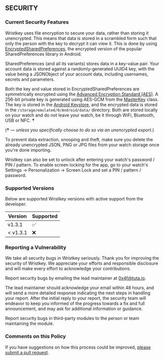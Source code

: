 ## SECURITY

### Current Security Features

Wristkey uses file encryption to secure your data, rather than storing it unencrypted. This means that data is stored in a scrambled form such that only the person with the key to decrypt it can view it. This is done by using [EncryptedSharedPreferences](https://developer.android.com/reference/androidx/security/crypto/EncryptedSharedPreferences), the encrypted version of the popular SharedPreferences library in Android.

SharedPreferences (and all its variants) stores data in a key-value pair. Your account data is stored against a randomly-generated UUID4 key, with the value being a JSONObject of your account data, including usernames, secrets and parameters.

Both the key and value stored in EncryptedSharedPreferences are symmetrically encrypted using the [Advanced Encryption Standard (AES)](https://web.archive.org/web/20210622171351/https://nvlpubs.nist.gov/nistpubs/FIPS/NIST.FIPS.197.pdf). A 256-bit private key is generated using AES-GCM from the [MasterKey](https://developer.android.com/reference/androidx/security/crypto/MasterKey) class. The key is stored in the [Android Keystore](https://developer.android.com/training/articles/keystore), and the encrypted data is stored in the `/storage/emulated/0/Android/data/` directory. Both are stored locally on your watch and do not leave your watch, be it through WiFi, Bluetooth, USB or NFC. **†**

(**†** — _unless you specifically choose to do so via an unencrypted export._)

To prevent data extraction, snooping and theft, make sure you delete the already unencrypted JSON, PNG or JPG files from your watch storage once you're done importing. 

Wristkey can also be set to unlock after entering your watch's password / PIN / pattern. To enable screen locking for the app, go to your watch's Settings → Personalization → Screen Lock and set a PIN / pattern / password.

### Supported Versions

Below are supported Wristkey versions with active support from the developer.

| Version  | Supported          |
| -------  | ------------------ |
| v1.3.1   | :white_check_mark: |
| < v1.3.1 | :x:                |

### Reporting a Vulnerability

We take all security bugs in Wristkey seriously.
Thank you for improving the security of Wristkey. We appreciate your efforts and
responsible disclosure and will make every effort to acknowledge your
contributions.

Report security bugs by emailing the lead maintainer at 0x4f@tuta.io.

The lead maintainer should acknowledge your email within 48 hours, and will send a
more detailed response indicating the next steps in handling
your report. After the initial reply to your report, the security team will
endeavor to keep you informed of the progress towards a fix and full
announcement, and may ask for additional information or guidance.

Report security bugs in third-party modules to the person or team maintaining
the module.

### Comments on this Policy

If you have suggestions on how this process could be improved, [please submit a
pull request](https://github.com/4f77616973/Wristkey/pulls).
